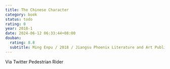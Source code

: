 ```yaml
---
title: The Chinese Character
category: book
status: todo
rating: 0
year: 2018-1
date: 2024-06-12 06:33:44+08:00
douban:
  rating: 8.8
  subtitle: Ming Enpu / 2018 / Jiangsu Phoenix Literature and Art Publishing House
---
```


Via Twitter Pedestrian Rider

